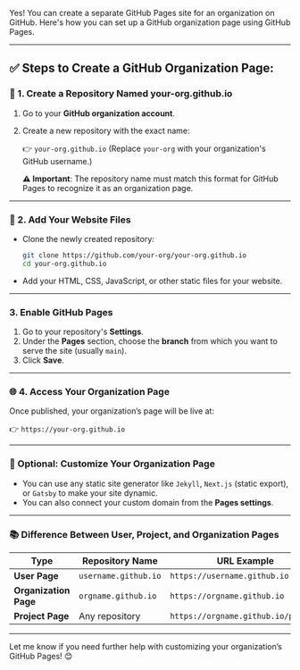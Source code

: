 Yes! You can create a separate GitHub Pages site for an organization on GitHub. Here's how you can set up a GitHub organization page using GitHub Pages.

---

## ✅ Steps to Create a GitHub Organization Page:

### 🔧 1. Create a Repository Named your-org.github.io

1.  Go to your **GitHub organization account**.

2.  Create a new repository with the exact name:

    👉 `your-org.github.io`
    (Replace `your-org` with your organization's GitHub username.)

    **⚠️ Important**: The repository name must match this format for GitHub Pages to recognize it as an organization page.

---

### 📁 2. Add Your Website Files

- Clone the newly created repository:

  ```bash title="bash"
  git clone https://github.com/your-org/your-org.github.io
  cd your-org.github.io
  ```

- Add your HTML, CSS, JavaScript, or other static files for your website.

---

### 3. Enable GitHub Pages

1.  Go to your repository's **Settings**.
2.  Under the **Pages** section, choose the **branch** from which you want to serve the site (usually `main`).
3.  Click **Save**.

---

### 🌐 4. Access Your Organization Page

Once published, your organization’s page will be live at:

👉 `https://your-org.github.io`

---

### 🎨 Optional: Customize Your Organization Page

- You can use any static site generator like `Jekyll`, `Next.js` (static export), or `Gatsby` to make your site dynamic.
- You can also connect your custom domain from the **Pages settings**.

---

### 📚 Difference Between User, Project, and Organization Pages

| Type                  | Repository Name      | URL Example                         |
| --------------------- | -------------------- | ----------------------------------- |
| **User Page**         | `username.github.io` | `https://username.github.io`        |
| **Organization Page** | `orgname.github.io`  | `https://orgname.github.io`         |
| **Project Page**      | Any repository       | `https://orgname.github.io/project` |

---

Let me know if you need further help with customizing your organization’s GitHub Pages! 😊
